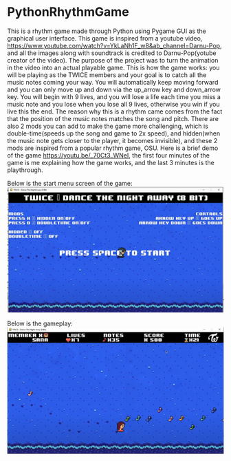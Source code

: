 # PythonRhythmGame
This is a rhythm game made through Python using Pygame GUI as the graphical user interface. This game is inspired from a youtube video, https://www.youtube.com/watch?v=YkLaNh1F_w8&ab_channel=Darnu-Pop, and all the images along with soundtrack is credited to Darnu-Pop(yotube creator of the video). The purpose of the project was to turn the animation in the video into an actual playable game. This is how the game works: you will be playing as the TWICE members and your goal is to catch all the music notes coming your way. You will automatically keep moving forward and you can only move up and down via the up_arrow key and down_arrow key. You will begin with 9 lives, and you will lose a life each time you miss a music note and you lose when you lose all 9 lives, otherwise you win if you live this the end. The reason why this is a rhythm came comes from the fact that the position of the music notes matches the song and pitch. There are also 2 mods you can add to make the game more challenging, which is double-time(speeds up the song and game to 2x speed), and hidden(when the music note gets closer to the player, it becomes invisible), and these 2 mods are inspired from a popular rhythm game, OSU. Here is a brief demo of the game https://youtu.be/_70Ct3_WNeI, the first four minutes of the game is me explaining how the game works, and the last 3 minutes is the playthrough.

Below is the start menu screen of the game:
![error loading](Screenshots/Start.PNG)

Below is the gameplay:
![error loading](Screenshots/Middle.PNG)
